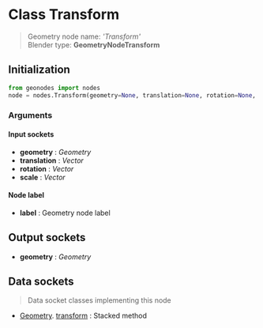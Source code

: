 
# Class Transform

> Geometry node name: _'Transform'_<br>Blender type:  **GeometryNodeTransform**

## Initialization


```python
from geonodes import nodes
node = nodes.Transform(geometry=None, translation=None, rotation=None, scale=None, label=None)
```


### Arguments


#### Input sockets



- **geometry** : _Geometry_
- **translation** : _Vector_
- **rotation** : _Vector_
- **scale** : _Vector_



#### Node label



- **label** : Geometry node label



## Output sockets



- **geometry** : _Geometry_



## Data sockets

> Data socket classes implementing this node


- [Geometry](aaa). [transform](bbb) : Stacked method


